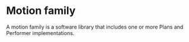 # Motion family

A motion family is a software library that includes one or more Plans and Performer implementations.



